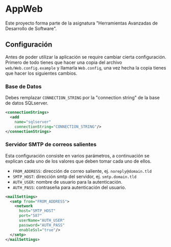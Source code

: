 # AppWeb

Este proyecto forma parte de la asignatura "Herramientas Avanzadas de Desarrollo de Software".

## Configuración

Antes de poder utilizar la aplicación se require cambiar cierta configuración. Primero de todo tienes que hacer una copia del archivo `web/Web.config.example` y llamarla `Web.config`, una vez hecha la copia tienes que hacer los siguientes cambios.

### Base de Datos

Debes remplazar `CONNECTION_STRING` por la "connection string" de la base de datos SQLserver.

```xml
<connectionStrings>
  <add
    name="sqlserver"
    connectionString="CONNECTION_STRING"/>
</connectionStrings>
```

### Servidor SMTP de correos salientes

Esta configuración consiste en varios parámetros, a continuación se explican cada uno de los valores que deben tomar cada uno de ellos.

* `FROM_ADDRESS`: dirección de correo saliente, ej. `noreply@domain.tld`
* `SMTP_HOST`: dirección smtp del servidor, ej. `smtp.domain.tld`
* `AUTH_USER`: nombre de usuario para la autenticación.
* `AUTH_PASS`: contraseña para autenticación del usuario.

```xml
<mailSettings>
  <smtp from="FROM_ADDRESS">
    <network
      host="SMTP_HOST"
      port="587"
      userName="AUTH_USER"
      password="AUTH_PASS"
      enableSsl="true"/>
  </smtp>
</mailSettings>
```
